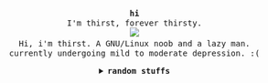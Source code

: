 <div align="center">
  <p align="center">
    <samp>
      <b>
        hi
     </b>
      <br>
        I'm thirst, forever thirsty.
     <br>
     <b>
     <img src="https://readme-typing-svg.herokuapp.com?font=IBM+Plex+Serif&weight=500&size=16&pause=1000&color=CFCFCF&center=true&vCenter=true&width=435&lines=depression+is+really+fun%2C+you+should+try+it."/>
     </b>
     <br>
       Hi, i'm thirst. A GNU/Linux noob and a lazy man. <br>
       currently undergoing mild to moderate depression. :(
     <details>
     <summary><samp><b>random stuffs</b></samp></summary>
      <samp>
      <b><i>things that apply to me :</i></b> <br> <br>
      - bad at life <br>
      - bad dev <br>
      - bad ricer <br><br>
      <b>just retarded basically..</b> <br><br>
      <b><i>about me :</i></b> <br>
      I like foxes and the color orange. <br>
      people think i'm a femboy but i'm not. <br>
      I also like old stuffs like the fat IBM pc's <br>
      and the thicc thinkpads.
      </samp>
      <br><br>
      <img src="https://raw.githubusercontent.com/frapdotbmp/github-stats/master/generated/overview.svg#gh-dark-mode-only"/>
   </samp>
  </p>
</div>
